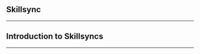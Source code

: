## Skillsync

_____________________________________________________________________

## Introduction to Skillsyncs
______________________________________________________________________